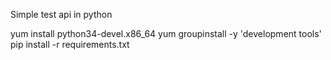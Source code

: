 Simple test api in python


yum install python34-devel.x86_64
yum groupinstall -y 'development tools'
pip install -r requirements.txt
